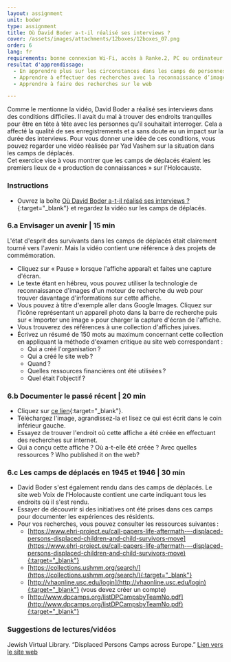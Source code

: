 ```yaml
---
layout: assignment
unit: boder
type: assignment
title: Où David Boder a-t-il réalisé ses interviews ?
cover: /assets/images/attachments/12boxes/12boxes_07.png
order: 6
lang: fr
requirements: bonne connexion Wi-Fi, accès à Ranke.2, PC ou ordinateur portable, application installée sur le PC ou le portable permettant de visualiser des vidéos
resultat d'apprendissage:
  - En apprendre plus sur les circonstances dans les camps de personnes déplacées.
  - Apprendre à effectuer des recherches avec la reconnaissance d’image.
  - Apprendre à faire des recherches sur le web

---
```


Comme le mentionne la vidéo, David Boder a réalisé ses interviews dans des conditions difficiles. Il avait du mal à trouver des endroits tranquilles pour être en tête à tête avec les personnes qu'il souhaitait interroger. Cela a affecté la qualité de ses enregistrements et a sans doute eu un impact sur la durée des interviews. Pour vous donner une idée de ces conditions, vous pouvez regarder une vidéo réalisée par Yad Vashem sur la situation dans les camps de déplacés.  
Cet exercice vise à vous montrer que les camps de déplacés étaient les premiers lieux de « production de connaissances » sur l'Holocauste.

<!-- more -->

<!-- briefing-student -->

### Instructions
<!-- section-contents -->

- Ouvrez la boîte [Où David Boder a-t-il réalisé ses interviews ?](https://ranke2.uni.lu/klynt/fr/#Intro){:target="_blank"} et regardez la vidéo sur les camps de déplacés.

<!-- section -->

### 6.a  Envisager un avenir | 15 min
<!-- section-contents -->

L'état d'esprit des survivants dans les camps de déplacés était clairement tourné vers l'avenir. Mais la vidéo contient une référence à des projets de commémoration.
- Cliquez sur « Pause » lorsque l'affiche apparaît et faites une capture d'écran.
- Le texte étant en hébreu, vous pouvez utiliser la technologie de reconnaissance d'images d'un moteur de recherche du web pour trouver davantage d'informations sur cette affiche. 
- Vous pouvez à titre d'exemple aller dans Google Images. Cliquez sur l'icône représentant un appareil photo dans la barre de recherche puis sur « Importer une image » pour charger la capture d'écran de l'affiche.
- Vous trouverez des références à une collection d'affiches juives. 
- Écrivez un résumé de 150 mots au maximum concernant cette collection en appliquant la méthode d'examen critique au site web correspondant :
  - Qui a créé l'organisation&#x202F;?
  - Qui a créé le site web&#x202F;?
  - Quand&#x202F;?
  - Quelles ressources financières ont été utilisées&#x202F;?
  - Quel était l'objectif&#x202F;?

<!-- section -->

### 6.b  Documenter le passé récent | 20 min
<!-- section-contents -->

- Cliquez sur [ce lien](https://www.kedem-auctions.com/content/two-posters-issued-central-historical-commission-central-committee-liberated-jews-american){:target="_blank"}.
- Téléchargez l'image, agrandissez-la et lisez ce qui est écrit dans le coin inférieur gauche.
- Essayez de trouver l'endroit où cette affiche a été créée en effectuant des recherches sur internet.
- Qui a conçu cette affiche ? Où a-t-elle été créée ? Avec quelles ressources ? Who published it on the web? 

<!-- section -->

### 6.c  Les camps de déplacés en 1945 et 1946 | 30 min
<!-- section-contents -->

- David Boder s'est également rendu dans des camps de déplacés. Le site web Voix de l'Holocauste contient une carte indiquant tous les endroits où il s'est rendu.
- Essayer de découvrir si des initiatives ont été prises dans ces camps pour documenter les expériences des résidents. 
- Pour vos recherches, vous pouvez consulter les ressources suivantes&#x202F;:                              
  - [https://www.ehri-project.eu/call-papers-life-aftermath-–-displaced-persons-displaced-children-and-child-survivors-move](https://www.ehri-project.eu/call-papers-life-aftermath-–-displaced-persons-displaced-children-and-child-survivors-move){:target="_blank"}
  - [https://collections.ushmm.org/search/](https://collections.ushmm.org/search/){:target="_blank"}
  - [http://vhaonline.usc.edu/login](http://vhaonline.usc.edu/login){:target="_blank"} (vous devez créer un compte)
  - [http://www.dpcamps.org/listDPCampsbyTeamNo.pdf](http://www.dpcamps.org/listDPCampsbyTeamNo.pdf){:target="_blank"}

<!-- section -->

### Suggestions de lectures/vidéos
<!-- section-contents -->

Jewish Virtual Library. “Displaced Persons Camps across Europe.” [Lien vers le site web](https://www.jewishvirtuallibrary.org/displaced-persons-camps-across-europe)

<!-- briefing-teacher -->
